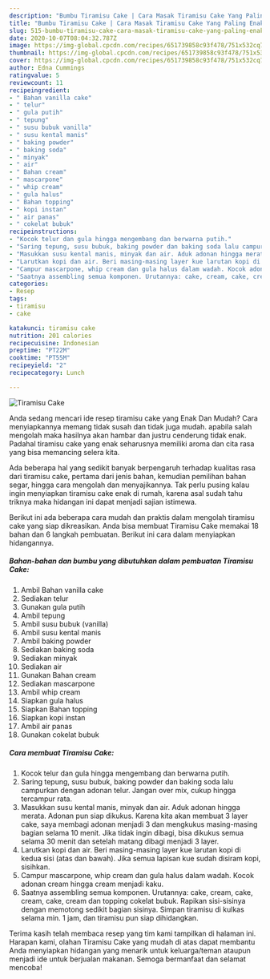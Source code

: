 ```yaml
---
description: "Bumbu Tiramisu Cake | Cara Masak Tiramisu Cake Yang Paling Enak"
title: "Bumbu Tiramisu Cake | Cara Masak Tiramisu Cake Yang Paling Enak"
slug: 515-bumbu-tiramisu-cake-cara-masak-tiramisu-cake-yang-paling-enak
date: 2020-10-07T08:04:32.787Z
image: https://img-global.cpcdn.com/recipes/651739858c93f478/751x532cq70/tiramisu-cake-foto-resep-utama.jpg
thumbnail: https://img-global.cpcdn.com/recipes/651739858c93f478/751x532cq70/tiramisu-cake-foto-resep-utama.jpg
cover: https://img-global.cpcdn.com/recipes/651739858c93f478/751x532cq70/tiramisu-cake-foto-resep-utama.jpg
author: Edna Cummings
ratingvalue: 5
reviewcount: 11
recipeingredient:
- " Bahan vanilla cake"
- " telur"
- " gula putih"
- " tepung"
- " susu bubuk vanilla"
- " susu kental manis"
- " baking powder"
- " baking soda"
- " minyak"
- " air"
- " Bahan cream"
- " mascarpone"
- " whip cream"
- " gula halus"
- " Bahan topping"
- " kopi instan"
- " air panas"
- " cokelat bubuk"
recipeinstructions:
- "Kocok telur dan gula hingga mengembang dan berwarna putih."
- "Saring tepung, susu bubuk, baking powder dan baking soda lalu campurkan dengan adonan telur. Jangan over mix, cukup hingga tercampur rata."
- "Masukkan susu kental manis, minyak dan air. Aduk adonan hingga merata. Adonan pun siap dikukus. Karena kita akan membuat 3 layer cake, saya membagi adonan menjadi 3 dan mengkukus masing-masing bagian selama 10 menit. Jika tidak ingin dibagi, bisa dikukus semua selama 30 menit dan setelah matang dibagi menjadi 3 layer."
- "Larutkan kopi dan air. Beri masing-masing layer kue larutan kopi di kedua sisi (atas dan bawah). Jika semua lapisan kue sudah disiram kopi, sisihkan."
- "Campur mascarpone, whip cream dan gula halus dalam wadah. Kocok adonan cream hingga cream menjadi kaku."
- "Saatnya assembling semua komponen. Urutannya: cake, cream, cake, cream, cake, cream dan topping cokelat bubuk. Rapikan sisi-sisinya dengan memotong sedikit bagian sisinya. Simpan tiramisu di kulkas selama min. 1 jam, dan tiramisu pun siap dihidangkan."
categories:
- Resep
tags:
- tiramisu
- cake

katakunci: tiramisu cake 
nutrition: 201 calories
recipecuisine: Indonesian
preptime: "PT22M"
cooktime: "PT55M"
recipeyield: "2"
recipecategory: Lunch

---
```



![Tiramisu Cake](https://img-global.cpcdn.com/recipes/651739858c93f478/751x532cq70/tiramisu-cake-foto-resep-utama.jpg)

Anda sedang mencari ide resep tiramisu cake yang Enak Dan Mudah? Cara menyiapkannya memang tidak susah dan tidak juga mudah. apabila salah mengolah maka hasilnya akan hambar dan justru cenderung tidak enak. Padahal tiramisu cake yang enak seharusnya memiliki aroma dan cita rasa yang bisa memancing selera kita.

Ada beberapa hal yang sedikit banyak berpengaruh terhadap kualitas rasa dari tiramisu cake, pertama dari jenis bahan, kemudian pemilihan bahan segar, hingga cara mengolah dan menyajikannya. Tak perlu pusing kalau ingin menyiapkan tiramisu cake enak di rumah, karena asal sudah tahu triknya maka hidangan ini dapat menjadi sajian istimewa.




Berikut ini ada beberapa cara mudah dan praktis dalam mengolah tiramisu cake yang siap dikreasikan. Anda bisa membuat Tiramisu Cake memakai 18 bahan dan 6 langkah pembuatan. Berikut ini cara dalam menyiapkan hidangannya.

<!--inarticleads1-->

##### Bahan-bahan dan bumbu yang dibutuhkan dalam pembuatan Tiramisu Cake:

1. Ambil  Bahan vanilla cake
1. Sediakan  telur
1. Gunakan  gula putih
1. Ambil  tepung
1. Ambil  susu bubuk (vanilla)
1. Ambil  susu kental manis
1. Ambil  baking powder
1. Sediakan  baking soda
1. Sediakan  minyak
1. Sediakan  air
1. Gunakan  Bahan cream
1. Sediakan  mascarpone
1. Ambil  whip cream
1. Siapkan  gula halus
1. Siapkan  Bahan topping
1. Siapkan  kopi instan
1. Ambil  air panas
1. Gunakan  cokelat bubuk




<!--inarticleads2-->

##### Cara membuat Tiramisu Cake:

1. Kocok telur dan gula hingga mengembang dan berwarna putih.
1. Saring tepung, susu bubuk, baking powder dan baking soda lalu campurkan dengan adonan telur. Jangan over mix, cukup hingga tercampur rata.
1. Masukkan susu kental manis, minyak dan air. Aduk adonan hingga merata. Adonan pun siap dikukus. Karena kita akan membuat 3 layer cake, saya membagi adonan menjadi 3 dan mengkukus masing-masing bagian selama 10 menit. Jika tidak ingin dibagi, bisa dikukus semua selama 30 menit dan setelah matang dibagi menjadi 3 layer.
1. Larutkan kopi dan air. Beri masing-masing layer kue larutan kopi di kedua sisi (atas dan bawah). Jika semua lapisan kue sudah disiram kopi, sisihkan.
1. Campur mascarpone, whip cream dan gula halus dalam wadah. Kocok adonan cream hingga cream menjadi kaku.
1. Saatnya assembling semua komponen. Urutannya: cake, cream, cake, cream, cake, cream dan topping cokelat bubuk. Rapikan sisi-sisinya dengan memotong sedikit bagian sisinya. Simpan tiramisu di kulkas selama min. 1 jam, dan tiramisu pun siap dihidangkan.




Terima kasih telah membaca resep yang tim kami tampilkan di halaman ini. Harapan kami, olahan Tiramisu Cake yang mudah di atas dapat membantu Anda menyiapkan hidangan yang menarik untuk keluarga/teman ataupun menjadi ide untuk berjualan makanan. Semoga bermanfaat dan selamat mencoba!
